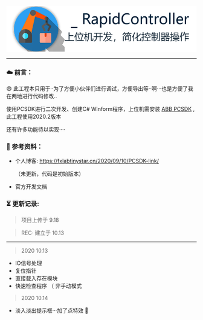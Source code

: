 ![Logo](https://github.com/FreeXMelody/RapidController/blob/master/ReadMe/logo.png)

------



### ☁️ 前言：

😄 此工程本只用于··为了方便小伙伴们进行调试，方便导出等··啊···也是方便了我在两地进行代码修改..

 使用PCSDK进行二次开发、创建C# Winform程序，上位机需安装 [ABB PCSDK](https://developercenter.robotstudio.com/pc-sdk/download) ,此工程使用2020.2版本

还有许多功能待以实现····

### 📖 参考资料：
- 个人博客: https://fxlabtinystar.cn/2020/09/10/PCSDK-link/   

  （未更新，代码是初始版本）

- 官方开发文档

### ⏳ 更新记录:

> 项目上传于 9.18

> REC· 建立于 10.13

---

> 2020 10.13

- IO信号处理
- 复位指针
- 直接载入存在模块
- 快速检查程序 （ 非手动模式

> 2020 10.14

- 淡入淡出提示框···加了点特效 🤣